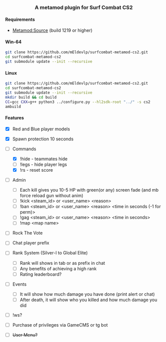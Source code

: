 <div align="center">
    <h3>A metamod plugin for Surf Combat CS2</h3>
</div>

#### Requirements
- [Metamod:Source](https://www.sourcemm.net/downloads.php/?branch=master) (build 1219 or higher)

#### Win-64

```sh
git clone https://github.com/mEldevlp/surfcombat-metamod-cs2.git
cd surfcombat-metamod-cs2
git submodule update --init --recursive
```

#### Linux
```sh
git clone https://github.com/mEldevlp/surfcombat-metamod-cs2.git
cd surfcombat-metamod-cs2
git submodule update --init --recursive
mkdir build && cd build
CC=gcc CXX=g++ python3 ../configure.py --hl2sdk-root "../" -s cs2
ambuild
```

#### Features

- [x] Red and Blue player models
- [x] Spawn protection 10 seconds
- [ ] Commands
    - [x] !hide - teammates hide
    - [ ] !legs - hide player legs
    - [x] !rs - reset score
- [ ] Admin
    - [ ] Each kill gives you 10-5 HP with green(or any) screen fade (and mb force reload gun without anim)
    - [ ] !kick <steam_id> or <user_name> \<reason>
    - [ ] !ban <steam_id> or <user_name> \<reason> <time in seconds (-1 for perm)>
    - [ ] !gag <steam_id> or <user_name> \<reason> \<time in seconds>
    - [ ] !map \<map name>
- [ ] Rock The Vote
- [ ] Chat player prefix
- [ ] Rank System (Silver-I to Global Elite)
    - [ ] Rank will shows in tab or as prefix in chat
    - [ ] Any benefits of achieving a high rank
    - [ ] Rating leaderboard?
- [ ] Events
    - [ ] It will show how much damage you have done (print alert or chat)
    - [ ] After death, it will show who you killed and how much damage you did
- [ ] !ws?
- [ ] Purchase of privileges via GameCMS or tg bot
- [ ] ~~User Menu?~~

